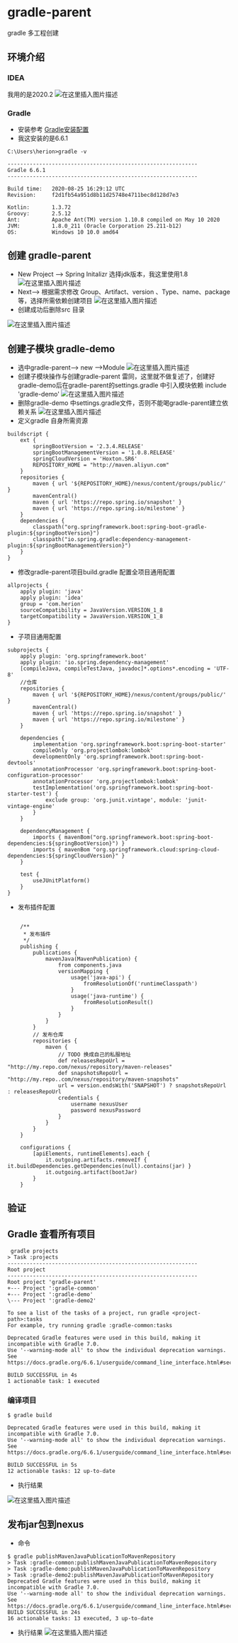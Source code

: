 # gradle-parent
gradle 多工程创建

##  环境介绍

### IDEA
我用的是2020.2
![在这里插入图片描述](https://img-blog.csdnimg.cn/20200928125010686.png?x-oss-process=image/watermark,type_ZmFuZ3poZW5naGVpdGk,shadow_10,text_aHR0cHM6Ly9ibG9nLmNzZG4ubmV0L3poNDUyNjQ3NDU3,size_16,color_FFFFFF,t_70#pic_center)

### Gradle
-  安装参考 [Gradle安装配置](https://blog.csdn.net/zh452647457/article/details/108753607)
- 我这安装的是6.6.1

```
C:\Users\herion>gradle -v

------------------------------------------------------------
Gradle 6.6.1
------------------------------------------------------------

Build time:   2020-08-25 16:29:12 UTC
Revision:     f2d1fb54a951d8b11d25748e4711bec8d128d7e3

Kotlin:       1.3.72
Groovy:       2.5.12
Ant:          Apache Ant(TM) version 1.10.8 compiled on May 10 2020
JVM:          1.8.0_211 (Oracle Corporation 25.211-b12)
OS:           Windows 10 10.0 amd64
```

## 创建 gradle-parent
- New Project --> Spring Initalizr 选择jdk版本，我这里使用1.8
![在这里插入图片描述](https://img-blog.csdnimg.cn/20200928101706286.png?x-oss-process=image/watermark,type_ZmFuZ3poZW5naGVpdGk,shadow_10,text_aHR0cHM6Ly9ibG9nLmNzZG4ubmV0L3poNDUyNjQ3NDU3,size_16,color_FFFFFF,t_70#pic_center)
-  Next--> 根据需求修改 Group、Artifact、version 、Type、name、package 等，选择所需依赖创建项目
![在这里插入图片描述](https://img-blog.csdnimg.cn/20200928101938930.png?x-oss-process=image/watermark,type_ZmFuZ3poZW5naGVpdGk,shadow_10,text_aHR0cHM6Ly9ibG9nLmNzZG4ubmV0L3poNDUyNjQ3NDU3,size_16,color_FFFFFF,t_70#pic_center)
- 创建成功后删除src 目录

![在这里插入图片描述](https://img-blog.csdnimg.cn/20200928102652409.png?x-oss-process=image/watermark,type_ZmFuZ3poZW5naGVpdGk,shadow_10,text_aHR0cHM6Ly9ibG9nLmNzZG4ubmV0L3poNDUyNjQ3NDU3,size_16,color_FFFFFF,t_70#pic_center)

## 创建子模块 gradle-demo
- 选中gradle-parent--> new -->Module
![在这里插入图片描述](https://img-blog.csdnimg.cn/2020092810292164.png?x-oss-process=image/watermark,type_ZmFuZ3poZW5naGVpdGk,shadow_10,text_aHR0cHM6Ly9ibG9nLmNzZG4ubmV0L3poNDUyNjQ3NDU3,size_16,color_FFFFFF,t_70#pic_center)
 - 创建子模块操作与创建gradle-parent 雷同，这里就不做复述了，创建好gradle-demo后在gradle-parent的settings.gradle 中引入模块依赖 include 'gradle-demo'
 ![在这里插入图片描述](https://img-blog.csdnimg.cn/20200928103451432.png?x-oss-process=image/watermark,type_ZmFuZ3poZW5naGVpdGk,shadow_10,text_aHR0cHM6Ly9ibG9nLmNzZG4ubmV0L3poNDUyNjQ3NDU3,size_16,color_FFFFFF,t_70#pic_center)
- 删除gradle-demo 中settings.gradle文件，否则不能喝gradle-parent建立依赖关系
 ![在这里插入图片描述](https://img-blog.csdnimg.cn/20200928103717188.png?x-oss-process=image/watermark,type_ZmFuZ3poZW5naGVpdGk,shadow_10,text_aHR0cHM6Ly9ibG9nLmNzZG4ubmV0L3poNDUyNjQ3NDU3,size_16,color_FFFFFF,t_70#pic_center)
- 定义gradle 自身所需资源

```
buildscript {
    ext {
        springBootVersion = '2.3.4.RELEASE'
        springBootManagementVersion = '1.0.8.RELEASE'
        springCloudVersion = 'Hoxton.SR6'
        REPOSITORY_HOME = "http://maven.aliyun.com"
    }
    repositories {
        maven { url '${REPOSITORY_HOME}/nexus/content/groups/public/' }
        mavenCentral()
        maven { url 'https://repo.spring.io/snapshot' }
        maven { url 'https://repo.spring.io/milestone' }
    }
    dependencies {
        classpath("org.springframework.boot:spring-boot-gradle-plugin:${springBootVersion}")
        classpath("io.spring.gradle:dependency-management-plugin:${springBootManagementVersion}")
    }
}
```

- 修改gradle-parent项目build.gradle 配置全项目通用配置

```
allprojects {
    apply plugin: 'java'
    apply plugin: 'idea'
    group = 'com.herion'
    sourceCompatibility = JavaVersion.VERSION_1_8
    targetCompatibility = JavaVersion.VERSION_1_8
}
```

- 子项目通用配置

```
subprojects {
    apply plugin: 'org.springframework.boot'
    apply plugin: 'io.spring.dependency-management'
    [compileJava, compileTestJava, javadoc]*.options*.encoding = 'UTF-8'
    //仓库
    repositories {
        maven { url '${REPOSITORY_HOME}/nexus/content/groups/public/' }
        mavenCentral()
        maven { url 'https://repo.spring.io/snapshot' }
        maven { url 'https://repo.spring.io/milestone' }
    }

    dependencies {
        implementation 'org.springframework.boot:spring-boot-starter'
        compileOnly 'org.projectlombok:lombok'
        developmentOnly 'org.springframework.boot:spring-boot-devtools'
        annotationProcessor 'org.springframework.boot:spring-boot-configuration-processor'
        annotationProcessor 'org.projectlombok:lombok'
        testImplementation('org.springframework.boot:spring-boot-starter-test') {
            exclude group: 'org.junit.vintage', module: 'junit-vintage-engine'
        }
    }

    dependencyManagement {
        imports { mavenBom("org.springframework.boot:spring-boot-dependencies:${springBootVersion}") }
        imports { mavenBom "org.springframework.cloud:spring-cloud-dependencies:${springCloudVersion}" }
    }

    test {
        useJUnitPlatform()
    }
}
```
- 发布插件配置

```

    /**
     * 发布插件
     */
    publishing {
        publications {
            mavenJava(MavenPublication) {
                from components.java
                versionMapping {
                    usage('java-api') {
                        fromResolutionOf('runtimeClasspath')
                    }
                    usage('java-runtime') {
                        fromResolutionResult()
                    }
                }
            }
        }
        // 发布仓库
        repositories {
            maven {
                // TODO 换成自己的私服地址
                def releasesRepoUrl = "http://my.repo.com/nexus/repository/maven-releases"
                def snapshotsRepoUrl = "http://my.repo..com/nexus/repository/maven-snapshots"
                url = version.endsWith('SNAPSHOT') ? snapshotsRepoUrl : releasesRepoUrl
                credentials {
                    username nexusUser
                    password nexusPassword
                }
            }
        }
    }

    configurations {
        [apiElements, runtimeElements].each {
            it.outgoing.artifacts.removeIf { it.buildDependencies.getDependencies(null).contains(jar) }
            it.outgoing.artifact(bootJar)
        }
    }

```
## 验证
## Gradle 查看所有项目

```
 gradle projects
> Task :projects
------------------------------------------------------------
Root project
------------------------------------------------------------
Root project 'gradle-parent'
+--- Project ':gradle-common'
+--- Project ':gradle-demo'
\--- Project ':gradle-demo2'

To see a list of the tasks of a project, run gradle <project-path>:tasks
For example, try running gradle :gradle-common:tasks

Deprecated Gradle features were used in this build, making it incompatible with Gradle 7.0.
Use '--warning-mode all' to show the individual deprecation warnings.
See https://docs.gradle.org/6.6.1/userguide/command_line_interface.html#sec:command_line_warnings

BUILD SUCCESSFUL in 4s
1 actionable task: 1 executed
```
### 编译项目

```
$ gradle build

Deprecated Gradle features were used in this build, making it incompatible with Gradle 7.0.
Use '--warning-mode all' to show the individual deprecation warnings.
See https://docs.gradle.org/6.6.1/userguide/command_line_interface.html#sec:command_line_warnings

BUILD SUCCESSFUL in 5s
12 actionable tasks: 12 up-to-date
```
 -  执行结果

![在这里插入图片描述](https://img-blog.csdnimg.cn/20200929142705542.png?x-oss-process=image/watermark,type_ZmFuZ3poZW5naGVpdGk,shadow_10,text_aHR0cHM6Ly9ibG9nLmNzZG4ubmV0L3poNDUyNjQ3NDU3,size_16,color_FFFFFF,t_70#pic_center)


## 发布jar包到nexus
- 命令
```
$ gradle publishMavenJavaPublicationToMavenRepository
> Task :gradle-common:publishMavenJavaPublicationToMavenRepository
> Task :gradle-demo:publishMavenJavaPublicationToMavenRepository
> Task :gradle-demo2:publishMavenJavaPublicationToMavenRepository
Deprecated Gradle features were used in this build, making it incompatible with Gradle 7.0.
Use '--warning-mode all' to show the individual deprecation warnings.
See https://docs.gradle.org/6.6.1/userguide/command_line_interface.html#sec:command_line_warnings
BUILD SUCCESSFUL in 24s
16 actionable tasks: 13 executed, 3 up-to-date

```
- 执行结果
![在这里插入图片描述](https://img-blog.csdnimg.cn/2020092914281642.png?x-oss-process=image/watermark,type_ZmFuZ3poZW5naGVpdGk,shadow_10,text_aHR0cHM6Ly9ibG9nLmNzZG4ubmV0L3poNDUyNjQ3NDU3,size_16,color_FFFFFF,t_70#pic_center)
